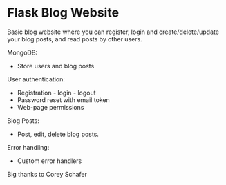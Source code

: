 # Flask Blog Website

Basic blog website where you can register, login and create/delete/update your blog posts, and read posts by other users. 

MongoDB:
 - Store users and blog posts

User authentication: 
 - Registration - login - logout
 - Password reset with email token
 - Web-page permissions
 
Blog Posts:
 - Post, edit, delete blog posts.

Error handling:
 - Custom error handlers

Big thanks to Corey Schafer
